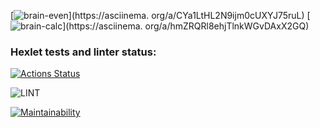 [![brain-even](https://asciinema.org/a/CYa1LtHL2N9ijm0cUXYJ75ruL.svg)](https://asciinema.
org/a/CYa1LtHL2N9ijm0cUXYJ75ruL)
[![brain-calc](https://asciinema.org/a/hmZRQRl8ehjTlnkWGvDAxX2GQ.svg)](https://asciinema.
org/a/hmZRQRl8ehjTlnkWGvDAxX2GQ)

### Hexlet tests and linter status:
[![Actions Status](https://github.com/gazooz/php-project-lvl1/workflows/hexlet-check/badge.svg)](https://github.com/gazooz/php-project-lvl1/actions)

![LINT](https://github.com/gazooz/php-project-lvl1/workflows/LINT/badge.svg)

[![Maintainability](https://api.codeclimate.com/v1/badges/a99a88d28ad37a79dbf6/maintainability)](https://codeclimate.com/github/codeclimate/codeclimate/maintainability)
